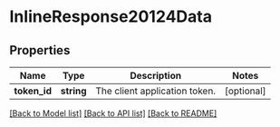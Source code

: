 # InlineResponse20124Data

## Properties
Name | Type | Description | Notes
------------ | ------------- | ------------- | -------------
**token_id** | **string** | The client application token. | [optional] 

[[Back to Model list]](../../README.md#documentation-for-models) [[Back to API list]](../../README.md#documentation-for-api-endpoints) [[Back to README]](../../README.md)

